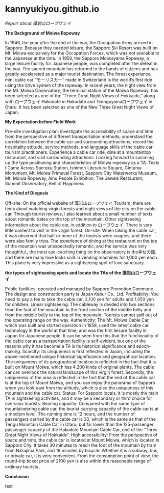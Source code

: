 # kannyukiyou.github.io
*Report about 藻岩山ロープウェイ*

**The Background of Moiwa Ropeway**

In 1946, the year after the end of the war, the Occupation Army arrived in Sapporo. Because they needed leisure, the Sapporo Ski Resort was built on Mt. Moiwa exclusively for the Occupation Forces, which was not available to the Japanese at the time. In 1958, the Sapporo Moiwayama Ropeway, a large leisure facility for Japanese people, was completed after the defeat in the war. The sacred mountain has returned to the hands of citizens and has greatly accelerated as a major tourist destination.
The forest experience mini cable car “モーリスカー” made in Switzerland is the world’s first ride using the drive system of the ropeway.
In recent years, the night view from the Mt. Moiwa Observatory, the terminal station of the Moiwa Ropeway, has been selected as one of the “Three Great Night Views of Hokkaido,” along with ロープウェイ Hakodate in Hakodate and Tennguyamaロープウェイ in Otaru. It has been selected as one of the New Three Great Night Views of Japan.

**My Expectation before Field Work**

Pre-site investigation plan: investigate the accessibility of space and time from the perspective of different transportation methods; understand the correlation between the cable car and surrounding attractions; record the hospitality attitude, service methods, and language skills of the cable car tourism practitioners. Experience a cable car ride, dine at a mountaintop restaurant, and visit surrounding attractions.
Looking forward to summing up the type positioning and characteristics of Moiwa ropeway as a TA.
Texts I Came Across
Sanroku Station, Ishimori Literature Square, Gintama Monument, Mt. Moiwa Primeval Forest, Sapporo City Waterworks Museum, Mt. Moiwa Ropeway, Ainu People Exhibition, The Jewels Restaurant, Summit Observatory, Bell of Happiness.

**The Kind of Diegesis**

Off-site: On the official website of 藻岩山ロープウェイ Tourism, there are texts about watching virgin forests and night views of the city on the cable car. Through tourist reviews, I also learned about a small number of texts about romantic dates on the top of the mountain. Other sightseeing information about the cable car, in addition to ロープウェイ. There is very little content to visit in the virgin forest.
On-site: When taking the cable car, it was observed that half or more of the tourists were couples, and there were also family trips. The experience of dining at the restaurant on the top of the mountain was unexpectedly romantic, and the service was very thoughtful., the most eye-catching thing on the observatory is the幸せの鐘, and there are many love locks sold in vending machines for 1,000 yen each.
This place is very impressive as a sightseeing spot of love sanctuary.

**the types of sightseeing spots and locate the TAs of the 藻岩山ロープウェイ**

Public facilities: operated and managed by Sapporo Promotion Commune. The design and construction party is Japan Kebur Co., Ltd.
Profitability: You need to pay a fee to take the cable car, 2,100 yen for adults and 1,050 yen for children.
Linear sightseeing: The cableway is divided into two sections from the foot of the mountain to the front section of the middle belly and from the middle belly to the top of the mountain. Tourists cannot spill out of the operating range on the way.
Authenticity: The Mt. Moiwa Cable Car, which was built and started operation in 1958, used the latest cable car technology in the world at that time, and was the first leisure facility in Japan for Japanese people. It can be seen from this that the functionality of the cable car as a transportation facility is self-evident, but one of the reasons why it has become a TA is its historical significance and epoch-making.
Scarcity: Its uniqueness is first reflected in Japan, including the above-mentioned unique historical significance and geographical location. The uniqueness of its geographical location is reflected in the fact that it is built on Mount Moiwa, which has 4,200 kinds of original plants. The cable car can overlook the natural landscape of this virgin forest. Secondly, the uniqueness of the area is reflected in the fact that the end of the cable car is at the top of Mount Moiwa, and you can enjoy the panorama of Sapporo when you look east from the altitude, which is also the uniqueness of this mountain and the cable car.
Status: For Sapporo locals, it is mostly the main TA in sightseeing activities, and it may be a secondary or third choice for overseas tourists.
Bearing capacity: Compared with the same type of mountaineering cable car, the tourist carrying capacity of the cable car is at a medium level. The running time is 12 hours, and the number of passengers carried by the cable car is 30, which is the same as that of the Tengu Mountain Cable Car in Otaru, but far lower than the 125-passenger passenger capacity of the Hakodate Mountain Cable Car, one of the “Three Great Night Views of Hokkaido”.
High accessibility: From the perspective of space and time, the cable car is located at Mount Moiwa, which is located in Sapporo City. It takes 30 minutes to reach the foot of the mountain by tram from Nakajima Park, and 18 minutes by bicycle. Whether it is a subway, bus, or private car, it is very convenient. From the consumption point of view, the round-trip ticket price of 2100 yen is also within the reasonable range of ordinary tourists．

**Conclusion**

test